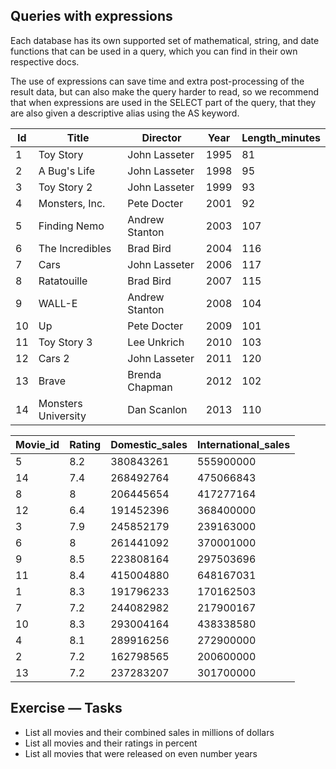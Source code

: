 ## Queries with expressions

Each database has its own supported set of mathematical, string, and date functions that can be used in a query, which you can find in their own respective docs.

The use of expressions can save time and extra post-processing of the result data, but can also make the query harder to read, so we recommend that when expressions are used in the SELECT part of the query, that they are also given a descriptive alias using the AS keyword.


| Id	| Title	| Director	| Year	| Length_minutes |
| ---- | ------- | --------- | ------- | --------------- |
| 1	| Toy Story	| John Lasseter	| 1995	| 81
| 2	| A Bug's Life	| John Lasseter	| 1998	| 95
| 3	| Toy Story 2	| John Lasseter	| 1999	| 93
| 4	| Monsters, Inc.	| Pete Docter	| 2001	| 92
| 5	| Finding Nemo	| Andrew Stanton	| 2003	| 107
| 6	| The Incredibles	| Brad Bird	| 2004	| 116
| 7	| Cars	| John Lasseter	| 2006	| 117
| 8	| Ratatouille	| Brad Bird	| 2007	| 115
| 9	| WALL-E	| Andrew Stanton	| 2008	| 104
| 10	| Up	| Pete Docter	| 2009	| 101
| 11	| Toy Story 3	| Lee Unkrich	| 2010	| 103
| 12	| Cars 2	| John Lasseter	| 2011	| 120
| 13	| Brave	| Brenda Chapman	| 2012	| 102
| 14	| Monsters University	| Dan Scanlon	| 2013	| 110

				
				
| Movie_id	| Rating	| Domestic_sales	| International_sales	|
| ---- | ------- | --------- | ------- |
| 5	| 8.2	| 380843261	| 555900000	
| 14	| 7.4	| 268492764	| 475066843	
| 8	| 8	| 206445654	| 417277164	
| 12	| 6.4	| 191452396	| 368400000	
| 3	| 7.9	| 245852179	| 239163000	
| 6	| 8	| 261441092	| 370001000	
| 9	| 8.5	| 223808164	| 297503696	
| 11	| 8.4	| 415004880	| 648167031	
| 1	| 8.3	| 191796233	| 170162503	
| 7	| 7.2	| 244082982	| 217900167	
| 10	| 8.3	| 293004164	| 438338580	
| 4	| 8.1	| 289916256	| 272900000	
| 2	| 7.2	| 162798565	| 200600000	
| 13	| 7.2	| 237283207	| 301700000


## Exercise — Tasks
* List all movies and their combined sales in millions of dollars
* List all movies and their ratings in percent
* List all movies that were released on even number years
